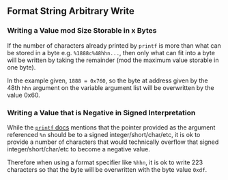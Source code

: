 ## Format String Arbitrary Write

### Writing a Value mod Size Storable in x Bytes

If the number of characters already printed by `printf` is more than what can be stored in a byte e.g. `%1888c%48hhn...`, then only what can fit into a byte will be written by taking the remainder (mod the maximum value storable in one byte). 

In the example given, `1888 = 0x760`, so the byte at address given by the 48th `hhn` argument on the variable argument list will be overwritten by the value 0x60. 

### Writing a Value that is Negative in Signed Interpretation

While the [`printf` docs](https://cplusplus.com/reference/cstdio/printf/) mentions that the pointer provided as the argument referenced `%n` should be to a signed integer/short/char/etc, it is ok to provide a number of characters that would technically overflow that signed integer/short/char/etc to become a negative value. 

Therefore when using a format specifier like `%hhn`, it is ok to write 223 characters so that the byte will be overwritten with the byte value `0xdf`. 
